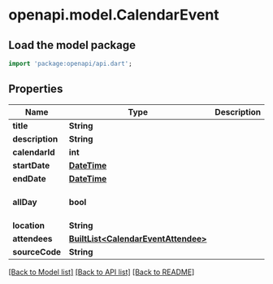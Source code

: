 # openapi.model.CalendarEvent

## Load the model package
```dart
import 'package:openapi/api.dart';
```

## Properties
Name | Type | Description | Notes
------------ | ------------- | ------------- | -------------
**title** | **String** |  | 
**description** | **String** |  | [optional] 
**calendarId** | **int** |  | 
**startDate** | [**DateTime**](DateTime.md) |  | 
**endDate** | [**DateTime**](DateTime.md) |  | 
**allDay** | **bool** |  | [optional] [default to false]
**location** | **String** |  | [optional] 
**attendees** | [**BuiltList&lt;CalendarEventAttendee&gt;**](CalendarEventAttendee.md) |  | [optional] 
**sourceCode** | **String** |  | [optional] 

[[Back to Model list]](../README.md#documentation-for-models) [[Back to API list]](../README.md#documentation-for-api-endpoints) [[Back to README]](../README.md)


